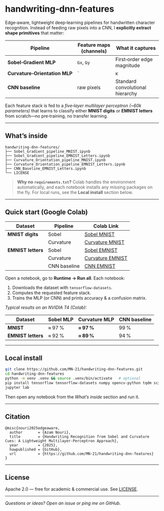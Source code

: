 # handwriting‑dnn‑features

Edge‑aware, lightweight deep‑learning pipelines for handwritten character recognition. Instead of feeding raw pixels into a CNN, I **explicitly extract shape primitives** that matter:

| Pipeline                      | Feature maps (channels)   | What it captures                         |
|------------------------------|----------------------------|------------------------------------------|
| **Sobel‑Gradient MLP**        | `Gx`, `Gy`                 | First‑order edge magnitude               |
| **Curvature‑Orientation MLP** | `|κ|`, `sign(κ)`, `θ`       | Second‑order bend + stroke direction     |
| **CNN baseline**              | raw pixels                 | Standard convolutional hierarchy         |

Each feature stack is fed to a *five‑layer multilayer perceptron (~60k parameters)* that learns to classify either **MNIST digits** or **EMNIST letters** from scratch—no pre‑training, no transfer learning.

---

## What’s inside

```text
handwriting-dnn-features/
├── Sobel_Gradient_pipeline_MNIST.ipynb
├── Sobel_Gradient_pipeline_EMNIST_Letters.ipynb
├── Curvature_Orientation_pipeline_MNIST.ipynb
├── Curvature_Orientation_pipeline_EMNIST_Letters.ipynb
├── CNN_Baseline_EMNIST_Letters.ipynb
└── LICENSE
```

> **Why no `requirements.txt`?** Colab handles the environment automatically, and each notebook installs any missing packages on the fly. For local runs, see the **Local install** section below.

---

## Quick start (Google Colab)

| Dataset            | Pipeline     | Colab Link |
|--------------------|--------------|------------|
| **MNIST digits**   | Sobel        | [Sobel MNIST](https://colab.research.google.com/github/MN-21/handwriting-dnn-features/blob/main/Sobel_Gradient_pipeline_MNIST.ipynb) |
|                    | Curvature    | [Curvature MNIST](https://colab.research.google.com/github/MN-21/handwriting-dnn-features/blob/main/Curvature_Orientation_pipeline_MNIST.ipynb) |
| **EMNIST letters** | Sobel        | [Sobel EMNIST](https://colab.research.google.com/github/MN-21/handwriting-dnn-features/blob/main/Sobel_Gradient_pipeline_EMNIST_Letters.ipynb) |
|                    | Curvature    | [Curvature EMNIST](https://colab.research.google.com/github/MN-21/handwriting-dnn-features/blob/main/Curvature_Orientation_pipeline_EMNIST_Letters.ipynb) |
|                    | CNN baseline | [CNN EMNIST](https://colab.research.google.com/github/MN-21/handwriting-dnn-features/blob/main/CNN_Baseline_EMNIST_Letters.ipynb) |

Open a notebook, go to **Runtime → Run all**. Each notebook:

1. Downloads the dataset with `tensorflow-datasets`.
2. Computes the requested feature stack.
3. Trains the MLP (or CNN) and prints accuracy & a confusion matrix.

*Typical results on an NVIDIA T4 (Colab):*

| Dataset            | Sobel MLP | Curvature MLP | CNN baseline |
|--------------------|-----------|----------------|---------------|
| **MNIST**          | ≈ 97 %    | **≈ 97 %**     | 99 %          |
| **EMNIST letters** | ≈ 92 %    | **≈ 89 %**     | 94 %          |

---

## Local install

```bash
git clone https://github.com/MN-21/handwriting-dnn-features.git
cd handwriting-dnn-features
python -m venv .venv && source .venv/bin/activate   # optional
pip install tensorflow tensorflow-datasets numpy opencv-python tqdm scikit-learn matplotlib
jupyter lab
```

Then open any notebook from the *What’s inside* section and run it.

---

## Citation

```text
@misc{nouri2025edgeaware,
  author       = {Azam Nouri},
  title        = {Handwriting Recognition from Sobel and Curvature Cues: A Lightweight Multilayer-Perceptron Approach},
  year         = {2025},
  howpublished = {GitHub},
  url          = {https://github.com/MN-21/handwriting-dnn-features}
}
```

---

## License

Apache 2.0 — free for academic & commercial use. See [LICENSE](LICENSE).

---

*Questions or ideas? Open an issue or ping me on GitHub.*
